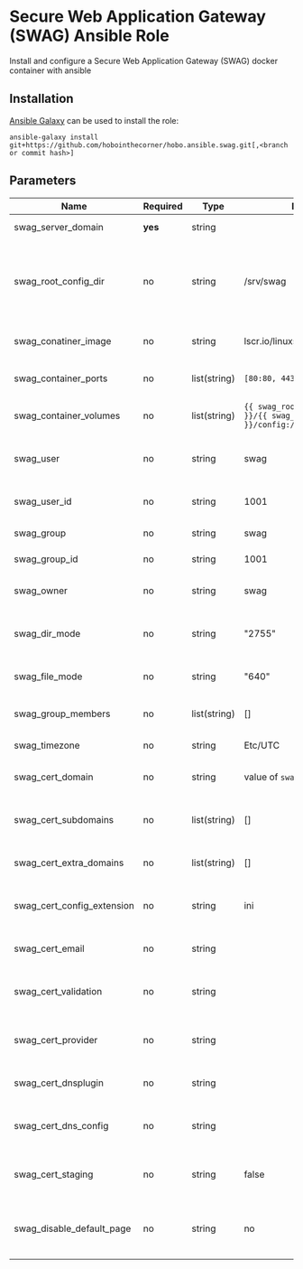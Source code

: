 # Secure Web Application Gateway (SWAG) Ansible Role

Install and configure a Secure Web Application Gateway (SWAG) docker container with ansible

## Installation
[Ansible Galaxy](https://galaxy.ansible.com/docs/using/installing.html) can be used to install the role:

`ansible-galaxy install git+https://github.com/hobointhecorner/hobo.ansible.swag.git[,<branch or commit hash>]`

## Parameters
|            Name            | Required | Type | Default | Description |
|----------------------------|----------|------|----------|------------|
|     swag_server_domain     | **yes**  |    string    | | The domain name of the hosted server |
|    swag_root_config_dir    |   no     |    string    | /srv/swag | The root directory where one or more container configuration directories will be stored (based on `swag_server_domain`) |
|    swag_conatiner_image    |   no     |    string    | lscr.io/linuxserver/swag:latest | Image and tag of the SWAG container to deploy |
|    swag_container_ports    |   no     | list(string) | `[80:80, 443:443]` | Ports on the host to be exposed to the container |
|   swag_container_volumes   |   no     | list(string) | `{{ swag_root_config_dir }}/{{ swag_server_domain }}/config:/config` | Volumes to be exposed to the container
|         swag_user          |   no     |    string    | swag | User that will run the swag service (will be created if not existant) |
|        swag_user_id        |   no     |    string    | 1001 | User ID of the existing/created service user |
|         swag_group         |   no     |    string    | swag | Group for the service account |
|       swag_group_id        |   no     |    string    | 1001 | Group ID of the service group |
|         swag_owner         |   no     |    string    | swag | Owner of directories/config files created |
|       swag_dir_mode        |   no     |    string    | "2755" | chmod octal mode for created directories (ensure quoting) |
|       swag_file_mode       |   no     |    string    | "640" | chmod octal mode for created files (ensure quoting) |
|     swag_group_members     |   no     | list(string) | [] | Additional users to be added to the service group |
|        swag_timezone       |   no     |    string    | Etc/UTC | Timezone of server and logs |
|       swag_cert_domain     |   no     |    string    | value of `swag_server_domain` | Domain of certificate to be requested |
|     swag_cert_subdomains   |   no     | list(string) | [] | Subdomains to additionally request, set to `wildcard` for a wildcard cert |
|   swag_cert_extra_domains  |   no     | list(string) | [] | Additional domains to request certificates for |
| swag_cert_config_extension |   no     |    string    | ini | Extension of the certificate request auth configuration file |
|      swag_cert_email       |   no     |    string    | | Email address to be used for the certificate request |
|    swag_cert_validation    |   no     |    string    | | The mechanism to use for cert authentication (`http`, `dns`, `duckdns`) |
|     swag_cert_provider     |   no     |    string    | | The dns provider to use for certificate request authentication |
|     swag_cert_dnsplugin    |   no     |    string    | | Extension to use for certificate request authentication |
|    swag_cert_dns_config    |   no     |    string    | | File content for the cert request authentication config file |
|     swag_cert_staging      |   no     |    string    | false | Use the staging server for testing without worrying about rate limits |
| swag_disable_default_page  |   no     |    string    | no | Remove the default landing page (will require two playbook runs to complete) |
